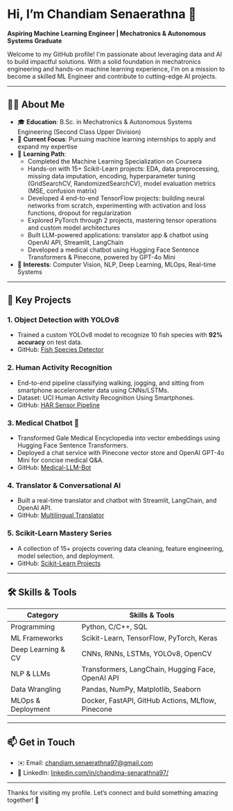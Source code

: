 # Hi, I’m Chandiam Senaerathna 👋

**Aspiring Machine Learning Engineer | Mechatronics & Autonomous Systems Graduate**

Welcome to my GitHub profile! I'm passionate about leveraging data and AI to build impactful solutions. 
With a solid foundation in mechatronics engineering and hands-on machine learning experience, 
I'm on a mission to become a skilled ML Engineer and contribute to cutting-edge AI projects.

---

## 🧑‍💻 About Me

- 🎓 **Education**: B.Sc. in Mechatronics & Autonomous Systems Engineering (Second Class Upper Division)
- 🔭 **Current Focus**: Pursuing machine learning internships to apply and expand my expertise
- 🌱 **Learning Path**:
  - Completed the Machine Learning Specialization on Coursera
  - Hands-on with 15+ Scikit-Learn projects: EDA, data preprocessing, missing data imputation, encoding, hyperparameter tuning (GridSearchCV, RandomizedSearchCV), model evaluation metrics (MSE, confusion matrix)
  - Developed 4 end-to-end TensorFlow projects: building neural networks from scratch, experimenting with activation and loss functions, dropout for regularization
  - Explored PyTorch through 2 projects, mastering tensor operations and custom model architectures
  - Built LLM-powered applications: translator app & chatbot using OpenAI API, Streamlit, LangChain
  - Developed a medical chatbot using Hugging Face Sentence Transformers & Pinecone, powered by GPT-4o Mini
- 🤔 **Interests**: Computer Vision, NLP, Deep Learning, MLOps, Real-time Systems

---

## 🚀 Key Projects

### 1. Object Detection with YOLOv8
- Trained a custom YOLOv8 model to recognize 10 fish species with **92% accuracy** on test data.
- GitHub: [Fish Species Detector](https://github.com/CSzzs/fish-species-yolov8)

### 2. Human Activity Recognition
- End-to-end pipeline classifying walking, jogging, and sitting from smartphone accelerometer data using CNNs/LSTMs.
- Dataset: UCI Human Activity Recognition Using Smartphones.
- GitHub: [HAR Sensor Pipeline](https://github.com/CSzzs/har-sensor-pipeline)

### 3. Medical Chatbot 🔬
- Transformed Gale Medical Encyclopedia into vector embeddings using Hugging Face Sentence Transformers.
- Deployed a chat service with Pinecone vector store and OpenAI GPT-4o Mini for concise medical Q&A.
- GitHub: [Medical-LLM-Bot](https://github.com/CSzzs/medical-llm-bot)

### 4. Translator & Conversational AI
- Built a real-time translator and chatbot with Streamlit, LangChain, and OpenAI API.
- GitHub: [Multilingual Translator](https://github.com/CSzzs/multilingual-translator)

### 5. Scikit-Learn Mastery Series
- A collection of 15+ projects covering data cleaning, feature engineering, model selection, and deployment.
- GitHub: [Scikit-Learn Projects](https://github.com/CSzzs/scikit-learn-projects)

---

## 🛠️ Skills & Tools

| Category             | Skills & Tools                                           |
|----------------------|----------------------------------------------------------|
| Programming          | Python, C/C++, SQL                                       |
| ML Frameworks        | Scikit-Learn, TensorFlow, PyTorch, Keras                 |
| Deep Learning & CV   | CNNs, RNNs, LSTMs, YOLOv8, OpenCV                        |
| NLP & LLMs           | Transformers, LangChain, Hugging Face, OpenAI API        |
| Data Wrangling       | Pandas, NumPy, Matplotlib, Seaborn                       |
| MLOps & Deployment   | Docker, FastAPI, GitHub Actions, MLflow, Pinecone        |

---

## 📫 Get in Touch

- ✉️ Email: chandiam.senaerathna97@gmail.com
- 💼 LinkedIn: [linkedin.com/in/chandima-senarathna97/](www.linkedin.com/in/chandima-senarathna97)

---

Thanks for visiting my profile. Let’s connect and build something amazing together! 🚀
